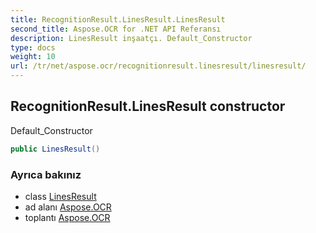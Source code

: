 ```yaml
---
title: RecognitionResult.LinesResult.LinesResult
second_title: Aspose.OCR for .NET API Referansı
description: LinesResult inşaatçı. Default_Constructor
type: docs
weight: 10
url: /tr/net/aspose.ocr/recognitionresult.linesresult/linesresult/
---
```

## RecognitionResult.LinesResult constructor

Default_Constructor

```csharp
public LinesResult()
```

### Ayrıca bakınız

* class [LinesResult](../)
* ad alanı [Aspose.OCR](../../recognitionresult.linesresult/)
* toplantı [Aspose.OCR](../../../)


